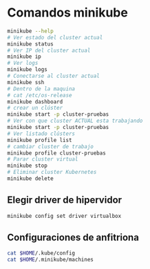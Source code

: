 # Comandos minikube

```bash
minikube --help
# Ver estado del cluster actual
minikube status
# Ver IP del cluster actual
minikube ip
# Ver logs
minikube logs
# Conectarse al cluster actual
minikube ssh
# Dentro de la maquina
# cat /etc/os-release
minikube dashboard
# crear un clúster
minikube start -p cluster-pruebas
# Ver con que cluster ACTUAL esta trabajando
minikube start -p cluster-pruebas
# Ver listado clústers
minikube profile list
# cambiar cluster de trabajo
minikube profile cluster-pruebas
# Parar cluster virtual
minikube stop
# Eliminar cluster Kubernetes
minikube delete
```


## Elegir driver de hipervidor 

```bash
minikube config set driver virtualbox
```

## Configuraciones de anfitriona

```bash
cat $HOME/.kube/config
cat $HOME/.minikube/machines
```